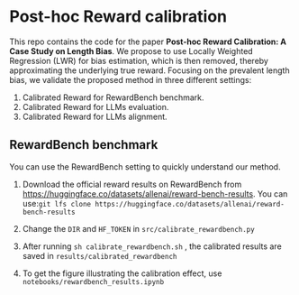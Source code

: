 # Post-hoc Reward calibration
This repo contains the code for the paper **Post-hoc Reward Calibration: A Case Study on Length Bias**. We propose to use Locally Weighted Regression (LWR) for bias estimation, which is then removed, thereby approximating the underlying true reward. Focusing on the prevalent length bias, we validate the proposed method in three different settings: 

1. Calibrated Reward for RewardBench benchmark.
2. Calibrated Reward for LLMs evaluation.
3. Calibrated Reward for LLMs alignment. 

## RewardBench benchmark

You can use the RewardBench setting to quickly understand our method.

1. Download the official reward results on RewardBench from https://huggingface.co/datasets/allenai/reward-bench-results. You can use:`git lfs clone https://huggingface.co/datasets/allenai/reward-bench-results `

2. Change the `DIR` and `HF_TOKEN` in `src/calibrate_rewardbench.py`
3. After running `sh calibrate_rewardbench.sh` , the calibrated results are saved in `results/calibrated_rewardbench`
4. To get the figure illustrating the calibration effect, use `notebooks/rewardbench_results.ipynb`



